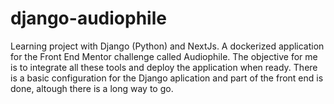 # django-audiophile
Learning project with Django (Python) and NextJs. A dockerized application for the Front End Mentor challenge called Audiophile. The objective for me is to integrate all these tools and deploy the application when ready. There is a basic configuration for the Django aplication and part of the front end is done, altough there is a long way to go.
